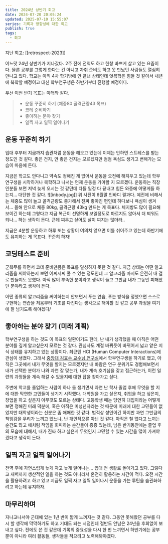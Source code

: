 ```yaml
---
title: 2024년 상반기 회고
date: 2024-07-20 20:05:24
updated: 2025-07-10 15:55:07
series: 기록과 방향성에 대한 회고
publish: true
tags:
  - 회고
---
```

지난 회고: [[retrospect-2023]]

어느덧 24년 상반기가 지나갔다. 2주 전에 전역도 하고 한창 바쁘게 살고 있는 요즘이다. 물론 공부를 그렇게 한다는 건 아니고 자취 준비도 하고 못 만났던 사람들도 열심히 만나고 있다. 학교는 아직 4차 학기밖에 안 끝낸 상태인데 엇복학은 힘들 것 같아서 내년에 복학할 예정이고 대신 학부연구생은 하반기부터 진행할 예정이다.

우선 이번 반기 목표는 아래와 같다.
> - 운동 꾸준히 하기 (체중80 골격근량43 목표)
> - 코테 준비하기
> - 좋아하는 분야 찾기
> - 일찍 자고 일찍 일어나기 


## 운동 꾸준히 하기
입대 후부터 지금까지 습관처럼 운동을 해오고 있는데 이제는 안하면 스트레스를 받는 정도인 것 같다. 좋은 건지, 안 좋은 건지는 모르겠지만 점점 욕심도 생기고 변해가는 모습이 마음에 든다. 

지금은 학교도 안다니고 약속도 정해진 게 없어서 운동을 오전에 해치우고 있는데 학부연구생을 시작하거나 복학하고 나서는 언제 운동을 가야할 지 모르겠다. 운동하는 직장인분들 보면 저녁 늦게 오시는 것 같던데 다들 일정 다 끝내고 힘든 와중에 어떻게들 하는지... 대단한 것 같다.
![[inbody.jpg]]
위 사진이 6월말 인바디 결과다. 예전에 비해서는 체중도 많이 늘고 골격근량도 증가해서 진짜 좋아진 편인데 하다보니 욕심이 생겨서... 올해 안으로 체중 80kg, 골격근량 43kg 만드는 게 목표다. 체지방도 많이 필요해보이긴 하는데 그렇다고 지금 복근이 선명하게 보일정도로 마르지도 않아서 더 찌워도 되나... 하는 생각이 든다. 근데 찌우고 싶어도 살이 찌지는 않더라..

지금은 4분할 운동하고 하루 또는 상황이 여의치 않으면 이틀 쉬어주고 있는데 하반기에도 유지하는 게 목표다. 꾸준히 하자!

## 코딩테스트 준비
군복무를 하면서 코테 준비만큼은 목표를 달성하지 못한 것 같다. 지금 상태는 어떤 알고리즘을 써야하는지 보면 어찌저찌 풀 수 있는 정도인데 그 알고리즘 마저도 온전히 내 걸로 만들지도 못했다. 아직 많이 부족한 분야라고 생각이 들고 그만큼 내가 그동안 피해왔던 분야라고 생각이 든다. 

어떤 종류의 알고리즘을 써야하는지 안보면서 푸는 연습, 푸는 방식을 정했으면 스스로 구현하는 연습을 처음부터 기초를 다진다는 생각으로 해야할 것 같고 공부 과정을 여기에 잘 남기도록 해야겠다/ 

## 좋아하는 분야 찾기 (미래 계획)
학부연구생을 하는 것도 이 목표의 일환이기도 한데, 난 내가 생각했을 때 아직은 어떤 분야를 깊게 알고싶은지 모르는 것 같다. 관심사도 계절 바뀌듯이 바뀌어서 넓고 얕은 지식 상태를 유지하고 있는 상황이다. 최근엔 HCI (Human Computer Interactions)에 관심이 생겼다. 그래서 [중앙대 김효수 교수님 연구실](https://sites.google.com/view/hcslab-cau/home?authuser=0)에서 학부연구생을 하기로 했고, 아직은 그곳에서 내가 무엇을 할지는 모르겠지만 내 바람은 연구 분위기도 경험해보면서 내가 선택한 분야가 나와 과연 잘 맞는가, 내가 계속 호기심을 갖고 접근하는가, 이런 일련의 과정들을 계속 해갈 수 있을지에 대한 답을 찾아가고 싶다.

주변에 학교를 졸업하는 사람이 하나 둘 생기면서 과연 난 학사 졸업 후에 무엇을 할 지에 대한 막연한 고민들이 생기기 시작했다. 대학원을 가고 싶은지, 취업을 하고 싶은지, 창업을 하고 싶은지 아무것도 모르는 상태다. 고등학생 때는 당연히 대입이라는 어떻게 보면 정해진 미래 덕분에, 혹은 아직은 미성년자라는 것 때문에 미래에 대한 고민들이 없었지만 대학생이라는 신분은 좀 애매한 것 같다. 법적상 성인이긴 하지만 과연 그만큼의 책임감을 우리가 느끼고 있느냐, 난 개인적으론 아닌 것 같다. 아직은 철 없다고 느끼는 순간도 많고 애처럼 책임을 회피하는 순간들이 종종 있는데, 남은 반기동안에는 졸업 후의 모습에 대해서, 내가 진짜 하고 싶은게 무엇인지 고민할 수 있는 시간을 많이 가져야겠다고 생각이 든다.

## 일찍 자고 일찍 일어나기
전역 후에 자연스럽게  늦게 자고 늦게 일어나는... 입대 전 생활로 돌아가고 있다. 그렇다고 새벽까지 생산적인 일을 하는 것도 아니라서 온전히 활용하는 시간이 적다. 오전 시간을 활용하려고 하고 있고 지금도 일찍 자고 일찍 일어나서 운동을 가는 루틴을 습관화하려고 하는데 유지하자. 

## 마무리하며
지나고나서야 군대에 있는 1년 반이 짧게 느껴지는 것 같다. 그동안 못해왔던 공부를 다시 할 생각에 막막하기도 하고 기대도 되는 시점인데 절반도 안남은 24년을 후회없이 보내고 싶다. 전에도 쓴 것 같은데 기록의 중요성을 다시 한 번 느끼면서 하반기에는 공부 뿐이 아니라 여러 활동들, 생각들을 적으려고 노력해봐야겠다. 
